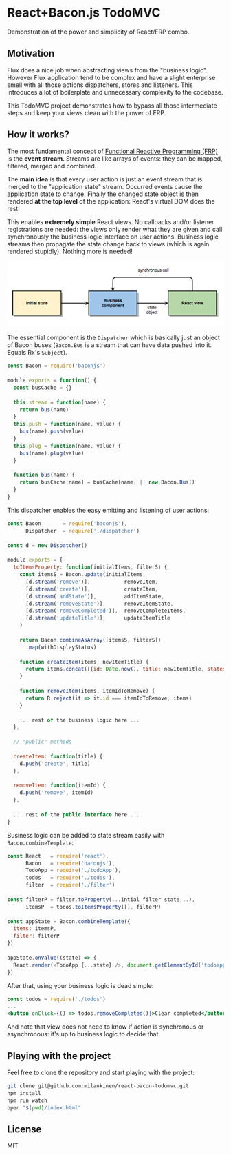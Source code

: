 # React+Bacon.js TodoMVC

Demonstration of the power and simplicity of React/FRP combo.

## Motivation

Flux does a nice job when abstracting views from the "business logic".
However Flux application tend to be complex and have a slight enterprise
smell with all those actions dispatchers, stores and listeners. This
introduces a lot of boilerplate and unnecessary complexity to the 
codebase. 

This TodoMVC project demonstrates how to bypass all those intermediate 
steps and keep your views clean with the power of FRP.

## How it works?

The most fundamental concept of [Functional Reactive Programming (FRP)](http://en.wikipedia.org/wiki/Functional_reactive_programming)
is the **event stream**. Streams are like arrays of events: they can be mapped, 
filtered, merged and combined. 

The **main idea** is that every user action is just an event stream that is merged 
to the "application state" stream. Occurred events cause the application state to 
change. Finally the changed state object is then rendered **at the top level** of
the application: React's virtual DOM does the rest!

This enables **extremely simple** React views. No callbacks and/or listener 
registrations are needed: the views only render what they are given and
call synchronously the business logic interface on user actions. Business logic
streams then propagate the state change back to views (which is again rendered
stupidly). Nothing more is needed!

![Application architecture](doc/diagram.png)

The essential component is the `Dispatcher` which is basically just an object
of Bacon buses (`Bacon.Bus` is a stream that can have data pushed into it. Equals Rx's `Subject`).

```javascript
const Bacon = require('baconjs')

module.exports = function() {
  const busCache = {}

  this.stream = function(name) {
    return bus(name)
  }
  this.push = function(name, value) {
    bus(name).push(value)
  }
  this.plug = function(name, value) {
    bus(name).plug(value)
  }

  function bus(name) {
    return busCache[name] = busCache[name] || new Bacon.Bus()
  }
}
```

This dispatcher enables the easy emitting and listening of user actions:

```javascript
const Bacon       = require('baconjs'),
      Dispatcher  = require('./dispatcher')

const d = new Dispatcher()

module.exports = {
  toItemsProperty: function(initialItems, filterS) {
    const itemsS = Bacon.update(initialItems,
      [d.stream('remove')],           removeItem,
      [d.stream('create')],           createItem,
      [d.stream('addState')],         addItemState,
      [d.stream('removeState')],      removeItemState,
      [d.stream('removeCompleted')],  removeCompleteItems,
      [d.stream('updateTitle')],      updateItemTitle
    )

    return Bacon.combineAsArray([itemsS, filterS])
      .map(withDisplayStatus)

    function createItem(items, newItemTitle) {
      return items.concat([{id: Date.now(), title: newItemTitle, states: []}])
    }

    function removeItem(items, itemIdToRemove) {
      return R.reject(it => it.id === itemIdToRemove, items)
    }
    
    ... rest of the business logic here ...
  },

  // "public" methods

  createItem: function(title) {
    d.push('create', title)
  },

  removeItem: function(itemId) {
    d.push('remove', itemId)
  },
  
  ... rest of the public interface here ...
}
```

Business logic can be added to state stream easily with `Bacon.combineTemplate`:

```javascript
const React   = require('react'),
      Bacon   = require('baconjs'),
      TodoApp = require('./todoApp'),
      todos   = require('./todos'),
      filter  = require('./filter')

const filterP = filter.toProperty(...intial filter state...),
      itemsP  = todos.toItemsProperty([], filterP)

const appState = Bacon.combineTemplate({
  items: itemsP,
  filter: filterP
})

appState.onValue((state) => {
  React.render(<TodoApp {...state} />, document.getElementById('todoapp'))
})
```

After that, using your business logic is dead simple:

```jsx
const todos = require('./todos')
...
<button onClick={() => todos.removeCompleted()}>Clear completed</button>
```

And note that view does not need to know if action is synchronous or
asynchronous: it's up to business logic to decide that.


## Playing with the project

Feel free to clone the repository and start playing with the project:

```bash 
git clone git@github.com:milankinen/react-bacon-todomvc.git
npm install
npm run watch
open "$(pwd)/index.html"
```

## License

MIT

